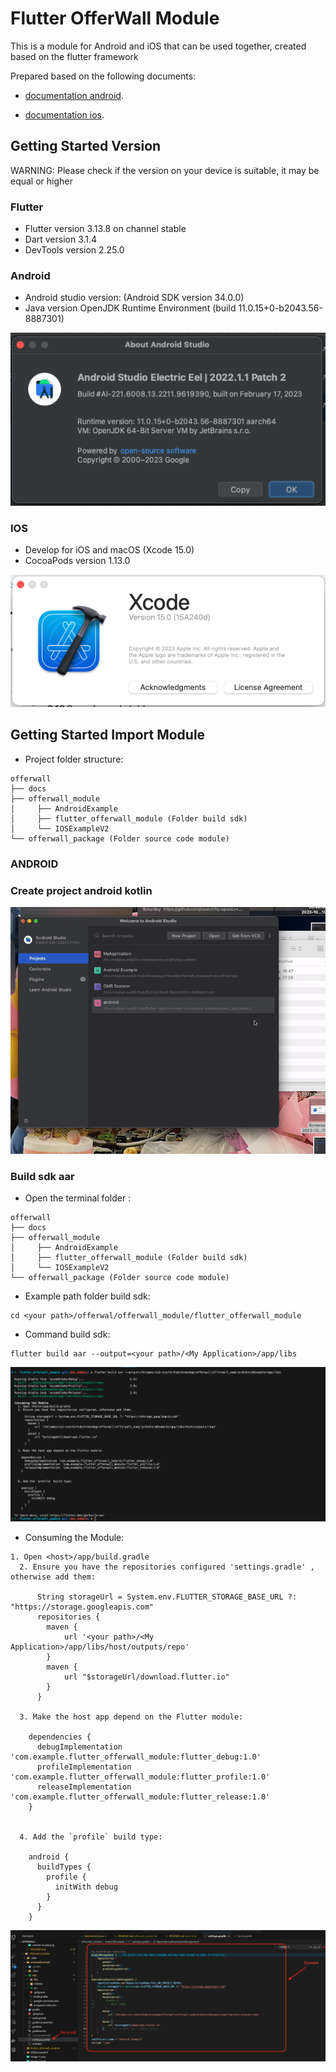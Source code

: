 # Flutter OfferWall Module

This is a module for Android and iOS that can be used together, created based on the flutter framework

Prepared based on the following documents:

- [documentation android](https://docs.flutter.dev/add-to-app/android/project-setup?tab=with-android-studio).

- [documentation ios](https://docs.flutter.dev/add-to-app/ios/project-setup).

## Getting Started Version

WARNING: Please check if the version on your device is suitable, it may be equal or higher

### Flutter

- Flutter version 3.13.8 on channel stable
- Dart version 3.1.4
- DevTools version 2.25.0

### Android

- Android studio version: (Android SDK version 34.0.0)
- Java version OpenJDK Runtime Environment (build 11.0.15+0-b2043.56-8887301)

![Alt text](./images/version-android-studio.png)

### IOS

- Develop for iOS and macOS (Xcode 15.0)
- CocoaPods version 1.13.0

![Alt text](./images/version-xcode.png)

## Getting Started Import Module

- Project folder structure:

```
offerwall
├── docs
├── offerwall_module
│     ├── AndroidExample
│     ├── flutter_offerwall_module (Folder build sdk)
│     └── IOSExampleV2
└── offerwall_package (Folder source code module)

```

### ANDROID

### Create project android kotlin

![Alt text](./images/create-project-android.gif)

### Build sdk aar

- Open the terminal folder :  

```
offerwall
├── docs
├── offerwall_module
│     ├── AndroidExample
│     ├── flutter_offerwall_module (Folder build sdk)
│     └── IOSExampleV2
└── offerwall_package (Folder source code module)

```

- Example path folder build sdk:

```
cd <your path>/offerwal/offerwall_module/flutter_offerwall_module
```

- Command build sdk:

```
flutter build aar --output=<your path>/<My Application>/app/libs
```

![Alt text](./images/result-build-aar.png)

- Consuming the Module:

```
1. Open <host>/app/build.gradle
  2. Ensure you have the repositories configured 'settings.gradle' , otherwise add them:

      String storageUrl = System.env.FLUTTER_STORAGE_BASE_URL ?: "https://storage.googleapis.com"
      repositories {
        maven {
            url '<your path>/<My Application>/app/libs/host/outputs/repo'
        }
        maven {
            url "$storageUrl/download.flutter.io"
        }
      }

  3. Make the host app depend on the Flutter module:

    dependencies {
      debugImplementation 'com.example.flutter_offerwall_module:flutter_debug:1.0'
      profileImplementation 'com.example.flutter_offerwall_module:flutter_profile:1.0'
      releaseImplementation 'com.example.flutter_offerwall_module:flutter_release:1.0'
    }


  4. Add the `profile` build type:

    android {
      buildTypes {
        profile {
          initWith debug
        }
      }
    }
```

![Alt text](./images/example-settings-gradle.png)
